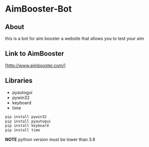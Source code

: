 # AimBooster-Bot
## About

this is a bot for aim booster a website that allows you to test your aim
## Link to AimBooster

[http://www.aimbooster.com/]
## Libraries

* pyautogui
* pywin32
* keyboard
* time

```python
pip install pywin32
pip install pyautogui
pip install keyboard
pip install time
```
**NOTE** python version must be lower than 3.8
